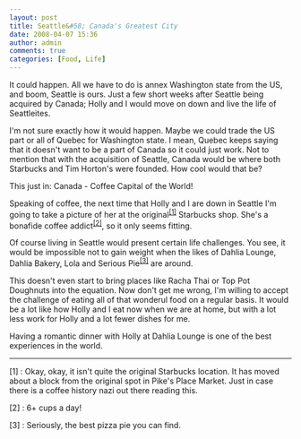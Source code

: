 ```yaml
---
layout: post
title: Seattle&#58; Canada's Greatest City
date: 2008-04-07 15:36
author: admin
comments: true
categories: [Food, Life]
---
```

It could happen.  All we have to do is annex Washington state from the US, and boom, Seattle is ours.  Just a few short weeks after Seattle being acquired by Canada; Holly and I would move on down and live the life of Seattleites.

I'm not sure exactly how it would happen.  Maybe we could trade the US part or all of Quebec for Washington state.  I mean, Quebec keeps saying that it doesn't want to be a part of Canada so it could just work.  Not to mention that with the acquisition of Seattle, Canada would be where both Starbucks and Tim Horton's were founded.  How cool would that be?

This just in: Canada - Coffee Capital of the World!

Speaking of coffee, the next time that Holly and I are down in Seattle I'm going to take a picture of her at the original<sup><a href="#aside">[1]</a></sup> Starbucks shop.  She's a bonafide coffee addict<sup><a href="#addict">[2]</a></sup>, so it only seems fitting.

Of course living in Seattle would present certain life challenges.  You see, it would be impossible not to gain weight when the likes of Dahlia Lounge, Dahlia Bakery, Lola and Serious Pie<sup><a href="#serious">[3]</a></sup> are around.

This doesn't even start to bring places like Racha Thai or Top Pot Doughnuts into the equation.  Now don't get me wrong, I'm willing to accept the challenge of eating all of that wonderul food on a regular basis.  It would be a lot like how Holly and I eat now when we are at home, but with a lot less work for Holly and a lot fewer dishes for me.

Having a romantic dinner with Holly at Dahlia Lounge is one of the best experiences in the world.

<hr />
<a name="aside">[1]</a> : Okay, okay, it isn't quite the original Starbucks location.  It has moved about a block from the original spot in Pike's Place Market.  Just in case there is a coffee history nazi out there reading this.

<a name="addict">[2]</a> : 6+ cups a day!

<a name="serious">[3]</a> : Seriously, the best pizza pie you can find.



